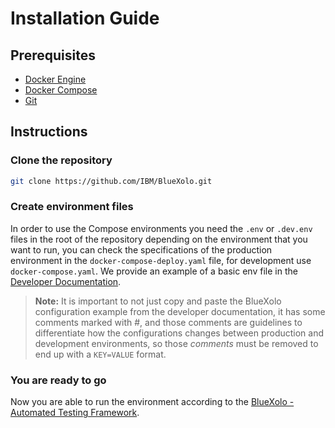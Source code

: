 # Installation Guide

## Prerequisites

- [Docker Engine](https://docs.docker.com/engine/install/)
- [Docker Compose](https://docs.docker.com/compose/install/)
- [Git](https://git-scm.com/downloads)

## Instructions

### Clone the repository

```bash
git clone https://github.com/IBM/BlueXolo.git
```

### Create environment files

In order to use the Compose environments you need the `.env` or `.dev.env` files in the root of the repository depending on the environment that you want to run, you can check the specifications of the production environment in the `docker-compose-deploy.yaml` file, for development use `docker-compose.yaml`. We provide an example of a basic env file in the [Developer Documentation](contribuitor_documentation/Developer_Documentation.md#bluexolo-configurations).

> **Note:** It is important to not just copy and paste the BlueXolo configuration example from the developer documentation, it has some comments marked with #, and those comments are guidelines to differentiate how the configurations changes between production and development environments, so those *comments* must be removed to end up with a `KEY=VALUE` format.

### You are ready to go

Now you are able to run the environment according to the [BlueXolo - Automated Testing Framework](README.md).

